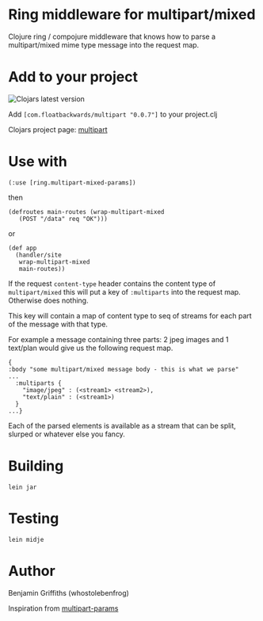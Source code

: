# Ring middleware for multipart/mixed #

Clojure ring / compojure middleware that knows how to parse a multipart/mixed mime type message into the request map.

# Add to your project #

![Clojars latest version](https://clojars.org/com.floatbackwards/multipart/latest-version.svg "Clojars latest version")

Add `[com.floatbackwards/multipart "0.0.7"]` to your project.clj

Clojars project page: [multipart](https://clojars.org/com.floatbackwards/multipart)

# Use with #

    (:use [ring.multipart-mixed-params])

then

    (defroutes main-routes (wrap-multipart-mixed
       (POST "/data" req "OK")))

or 

    (def app
      (handler/site
       wrap-multipart-mixed
       main-routes))

If the request `content-type` header contains the content type of `multipart/mixed` this will put a key of `:multiparts` into the request map. Otherwise does nothing.

This key will contain a map of content type to seq of streams for each part of the message with that type.

For example a message containing three parts: 2 jpeg images and 1 text/plan would give us the following request map.

    {
    :body "some multipart/mixed message body - this is what we parse"
    ... 
      :multiparts {
        "image/jpeg" : (<stream1> <stream2>),
        "text/plain" : (<stream1>)
      }
    ...}

Each of the parsed elements is available as a stream that can be split, slurped or whatever else you fancy.

# Building #

`lein jar`

# Testing #

`lein midje`

# Author #

Benjamin Griffiths (whostolebenfrog)

Inspiration from [multipart-params](https://github.com/mmcgrana/ring/blob/master/ring-core/src/ring/middleware/multipart_params.clj)
